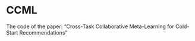 # CCML
The code of the paper: “Cross-Task Collaborative Meta-Learning for Cold-Start Recommendations”
